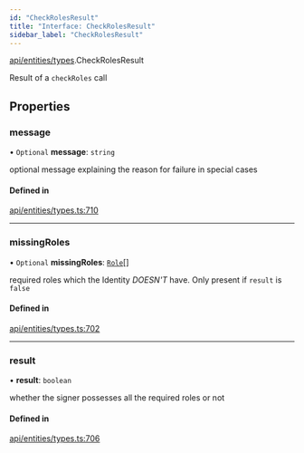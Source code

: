 ```yaml
---
id: "CheckRolesResult"
title: "Interface: CheckRolesResult"
sidebar_label: "CheckRolesResult"
---
```


[api/entities/types](../../../../../modules/API/Entities/Types/Types.md).CheckRolesResult

Result of a `checkRoles` call

## Properties

### message

• `Optional` **message**: `string`

optional message explaining the reason for failure in special cases

#### Defined in

[api/entities/types.ts:710](https://github.com/PolymeshAssociation/polymesh-sdk/blob/995f17653/src/api/entities/types.ts#L710)

___

### missingRoles

• `Optional` **missingRoles**: [`Role`](../../../../../modules/API/Procedures/Types/Types.md#role)[]

required roles which the Identity *DOESN'T* have. Only present if `result` is `false`

#### Defined in

[api/entities/types.ts:702](https://github.com/PolymeshAssociation/polymesh-sdk/blob/995f17653/src/api/entities/types.ts#L702)

___

### result

• **result**: `boolean`

whether the signer possesses all the required roles or not

#### Defined in

[api/entities/types.ts:706](https://github.com/PolymeshAssociation/polymesh-sdk/blob/995f17653/src/api/entities/types.ts#L706)
